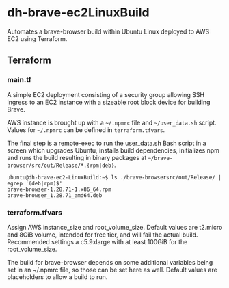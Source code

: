# dh-brave-ec2LinuxBuild
Automates a brave-browser build within Ubuntu Linux deployed to AWS EC2 using Terraform.

## Terraform

### main.tf

A simple EC2 deployment consisting of a security group allowing SSH ingress to an EC2 instance with a sizeable root block device for building Brave.

AWS instance is brought up with a `~/.npmrc` file and `~/user_data.sh` script. Values for `~/.npmrc` can be defined in `terraform.tfvars`.

The final step is a remote-exec to run the user_data.sh Bash script in a screen which upgrades Ubuntu, installs build dependencies, initializes npm and runs the build resulting in binary packages at `~/brave-browser/src/out/Release/*.{rpm|deb}`.


```
ubuntu@dh-brave-ec2-LinuxBuild:~$ ls ./brave-browsersrc/out/Release/ | egrep '(deb|rpm)$'
brave-browser-1.28.71-1.x86_64.rpm
brave-browser_1.28.71_amd64.deb
```

### terraform.tfvars

Assign AWS instance_size and root_volume_size. Default values are t2.micro and 8GiB volume, intended for free tier, and will fail the actual build. Recommended settings a c5.9xlarge with at least 100GiB for the root_volume_size.

The build for brave-browser depends on some additional variables being set in an ~/.npmrc file, so those can be set here as well. Default values are placeholders to allow a build to run.
